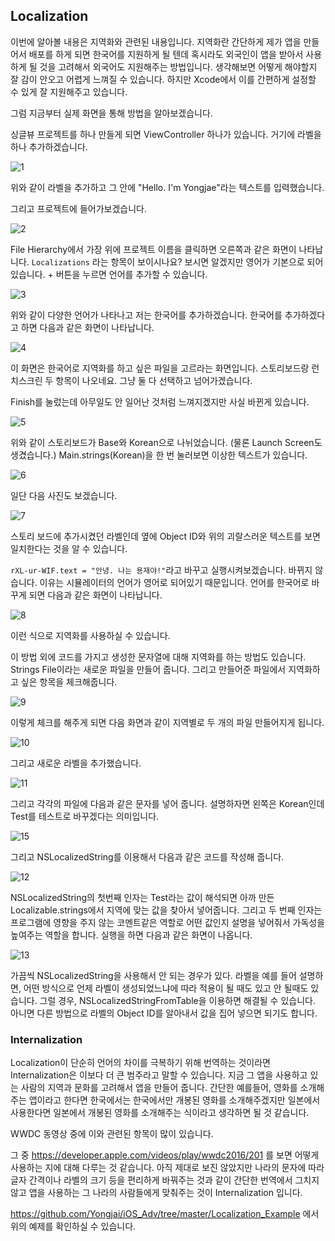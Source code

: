 ## Localization

이번에 알아볼 내용은 지역화와 관련된 내용입니다. 지역화란 간단하게 제가 앱을 만들어서 배포를 하게 되면 한국어를 지원하게 될 텐데 혹시라도 외국인이 앱을 받아서 사용하게 될 것을 고려해서 외국어도 지원해주는 방법입니다. 생각해보면 어떻게 해야할지 잘 감이 안오고 어렵게 느껴질 수 있습니다. 하지만 Xcode에서 이를 간편하게 설정할 수 있게 잘 지원해주고 있습니다. 

그럼 지금부터 실제 화면을 통해 방법을 알아보겠습니다.

싱글뷰 프로젝트를 하나 만들게 되면 ViewController 하나가 있습니다. 거기에 라벨을 하나 추가하겠습니다. 

![1](../../img/Localization/1.png) 

위와 같이 라벨을 추가하고 그 안에 "Hello. I'm Yongjae"라는 텍스트를 입력했습니다. 

그리고 프로젝트에 들어가보겠습니다. 

![2](../../img/Localization/2.png) 



File Hierarchy에서 가장 위에 프로젝트 이름을 클릭하면 오른쪽과 같은 화면이 나타납니다. `Localizations` 라는 항목이 보이시나요? 보시면 알겠지만 영어가 기본으로 되어 있습니다. + 버튼을 누르면 언어를 추가할 수 있습니다.

![3](../../img/Localization/3.png) 



위와 같이 다양한 언어가 나타나고 저는 한국어를 추가하겠습니다. 한국어를 추가하겠다고 하면 다음과 같은 화면이 나타납니다. 


![4](../../img/Localization/4.png) 

이 화면은 한국어로 지역화를 하고 싶은 파일을 고르라는 화면입니다. 스토리보드랑 런치스크린 두 항목이 나오네요. 그냥 둘 다 선택하고 넘어가겠습니다. 

Finish를 눌렀는데 아무일도 안 일어난 것처럼 느껴지겠지만 사실 바뀐게 있습니다. 

![5](../../img/Localization/5.png) 

위와 같이 스토리보드가 Base와 Korean으로 나뉘었습니다. (물론 Launch Screen도 생겼습니다.) Main.strings(Korean)을 한 번 눌러보면 이상한 텍스트가 있습니다.

![6](../../img/Localization/6.png) 

일단 다음 사진도 보겠습니다. 

![7](../../img/Localization/7.png) 

스토리 보드에 추가시켰던 라벨인데 옆에 Object ID와 위의 괴랄스러운 텍스트를 보면 일치한다는 것을 알 수 있습니다. 

`rXL-ur-WIF.text = "안녕. 나는 용재야!"`라고 바꾸고 실행시켜보겠습니다. 바뀌지 않습니다. 이유는 시뮬레이터의 언어가 영어로 되어있기 때문입니다. 언어를 한국어로 바꾸게 되면 다음과 같은 화면이 나타납니다. 

![8](../../img/Localization/8.png) 

이런 식으로 지역화를 사용하실 수 있습니다.



이 방법 외에 코드를 가지고 생성한 문자열에 대해 지역화를 하는 방법도 있습니다. Strings File이라는 새로운 파일을 만들어 줍니다. 그리고 만들어준 파일에서 지역화하고 싶은 항목을 체크해줍니다. 

![9](../../img/Localization/9.png) 

이렇게 체크를 해주게 되면 다음 화면과 같이 지역별로 두 개의 파일 만들어지게 됩니다.

![10](../../img/Localization/10.png) 

그리고 새로운 라벨을 추가했습니다.

![11](../../img/Localization/11.png) 

그리고 각각의 파일에 다음과 같은 문자를 넣어 줍니다. 설명하자면 왼쪽은 Korean인데 Test를 테스트로 바꾸겠다는 의미입니다. 

![15](../../img/Localization/15.png) 



그리고 NSLocalizedString를 이용해서 다음과 같은 코드를 작성해 줍니다. 

![12](../../img/Localization/12.png) 

NSLocalizedString의 첫번째 인자는 Test라는 값이 해석되면 아까 만든 Localizable.strings에서 지역에 맞는 값을 찾아서 넣어줍니다. 그리고 두 번째 인자는 프로그램에 영향을 주지 않는 코멘트같은 역할로 어떤 값인지 설명을 넣어줘서 가독성을 높여주는 역할을 합니다. 실행을 하면 다음과 같은 화면이 나옵니다.

![13](../../img/Localization/13.png) 



가끔씩 NSLocalizedString을 사용해서 안 되는 경우가 있다. 라벨을 예를 들어 설명하면, 어떤 방식으로 언제 라벨이 생성되었느냐에 따라 적용이 될 때도 있고 안 될때도 있습니다. 그럴 경우, NSLocalizedStringFromTable을 이용하면 해결될 수 있습니다. 아니면 다른 방법으로 라벨의 Object ID를 알아내서 값을 집어 넣으면 되기도 합니다.



### Internalization

Localization이 단순히 언어의 차이를 극복하기 위해 번역하는 것이라면 Internalization은 이보다 더 큰 범주라고 말할 수 있습니다. 지금 그 앱을 사용하고 있는 사람의 지역과 문화를 고려해서 앱을 만들어 줍니다. 간단한 예를들어, 영화를 소개해주는 앱이라고 한다면 한국에서는 한국에서만 개봉된 영화를 소개해주겠지만 일본에서 사용한다면 일본에서 개봉된 영화를 소개해주는 식이라고 생각하면 될 것 같습니다. 

WWDC 동영상 중에 이와 관련된 항목이 많이 있습니다. 

그 중 https://developer.apple.com/videos/play/wwdc2016/201 를 보면 어떻게 사용하는 지에 대해 다루는 것 같습니다. 아직 제대로 보진 않았지만 나라의 문자에 따라 글자 간격이나 라벨의 크기 등을 편리하게 바꿔주는 것과 같이 간단한 번역에서 그치지 않고 앱을 사용하는 그 나라의 사람들에게 맞춰주는 것이 Internalization 입니다. 

 

https://github.com/Yongjai/iOS_Adv/tree/master/Localization_Example 에서 위의 예제를 확인하실 수 있습니다.

